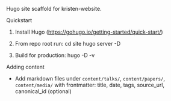 Hugo site scaffold for kristen-website.

Quickstart

1. Install Hugo (https://gohugo.io/getting-started/quick-start/)
2. From repo root run:
   cd site
   hugo server -D

3. Build for production:
   hugo -D -v

Adding content

- Add markdown files under `content/talks/`, `content/papers/`, `content/media/` with frontmatter: title, date, tags, source_url, canonical_id (optional)
